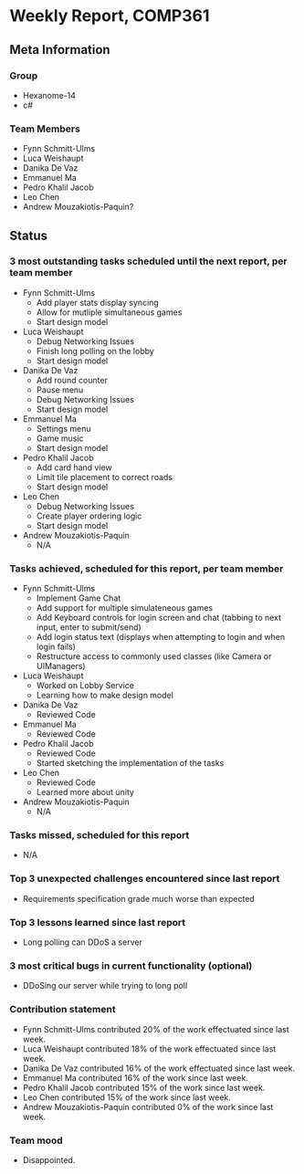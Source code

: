 # Weekly Report, COMP361

## Meta Information

### Group

 * Hexanome-14
 * c#
### Team Members

 * Fynn Schmitt-Ulms
 * Luca Weishaupt
 * Danika De Vaz
 * Emmanuel Ma
 * Pedro Khalil Jacob
 * Leo Chen
 * Andrew Mouzakiotis-Paquin?

## Status

### 3 most outstanding tasks scheduled until the next report, per team member
 * Fynn Schmitt-Ulms
   * Add player stats display syncing
   * Allow for mutliple simultaneous games
   * Start design model
 * Luca Weishaupt
   * Debug Networking Issues
   * Finish long polling on the lobby
   * Start design model
 * Danika De Vaz
   * Add round counter
   * Pause menu
   * Debug Networking Issues
   * Start design model
 * Emmanuel Ma 
   * Settings menu
   * Game music
   * Start design model
 * Pedro Khalil Jacob
   * Add card hand view
   * Limit tile placement to correct roads
   * Start design model
 * Leo Chen
   * Debug Networking Issues
   * Create player ordering logic
   * Start design model
 * Andrew Mouzakiotis-Paquin
   * N/A

### Tasks achieved, scheduled for this report, per team member

 * Fynn Schmitt-Ulms
   * Implement Game Chat
   * Add support for multiple simulateneous games
   * Add Keyboard controls for login screen and chat (tabbing to next input, enter to submit/send)
   * Add login status text (displays when attempting to login and when login fails)
   * Restructure access to commonly used classes (like Camera or UIManagers)
 * Luca Weishaupt
   * Worked on Lobby Service
   * Learning how to make design model
 * Danika De Vaz
   * Reviewed Code
 * Emmanuel Ma 
   * Reviewed Code
 * Pedro Khalil Jacob
   * Reviewed Code
   * Started sketching the implementation of the tasks
 * Leo Chen
   * Reviewed Code
   * Learned more about unity
 * Andrew Mouzakiotis-Paquin
   * N/A

### Tasks missed, scheduled for this report

 * N/A

### Top 3 unexpected challenges encountered since last report

 * Requirements specification grade much worse than expected

### Top 3 lessons learned since last report

 * Long polling can DDoS a server

### 3 most critical bugs in current functionality (optional)

 * DDoSing our server while trying to long poll

### Contribution statement

 * Fynn Schmitt-Ulms contributed 20% of the work effectuated since last week.
 * Luca Weishaupt contributed 18% of the work effectuated since last week.
 * Danika De Vaz contributed 16% of the work effectuated since last week.
 * Emmanuel Ma contributed 16% of the work since last week.
 * Pedro Khalil Jacob contributed 15% of the work since last week.
 * Leo Chen contributed 15% of the work since last week.
 * Andrew Mouzakiotis-Paquin contributed 0% of the work since last week.

### Team mood

 * Disappointed.
